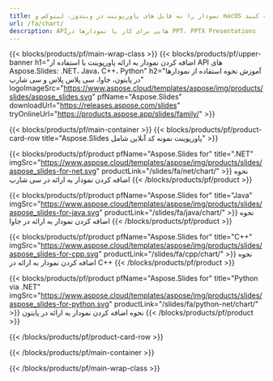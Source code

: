 ```yaml
---
title: نمودار را به فایل های پاورپوینت در ویندوز، لینوکس و macOS اضافه کنید
url: /fa/chart/
description: APIهایی برای کار با نمودارها در PPT، PPTX Presentations
---
```


{{< blocks/products/pf/main-wrap-class >}}
{{< blocks/products/pf/upper-banner h1="اضافه کردن نمودار به ارائه پاورپوینت با استفاده از API های Aspose.Slides: .NET، Java، C++، Python" h2="آموزش نحوه استفاده از نمودارها در پایتون، جاوا، سی پلاس پلاس و سی شارپ" logoImageSrc="https://www.aspose.cloud/templates/aspose/img/products/slides/aspose_slides.svg" pfName="Aspose.Slides" downloadUrl="https://releases.aspose.com/slides" tryOnlineUrl="https://products.aspose.app/slides/family/" >}}

{{< blocks/products/pf/main-container >}}
{{< blocks/products/pf/product-card-row title="Aspose.Slides پاورپوینت نمونه کد آنلاین شامل" >}}

{{< blocks/products/pf/product pfName="Aspose.Slides for" title=".NET" imgSrc="https://www.aspose.cloud/templates/aspose/img/products/slides/aspose_slides-for-net.svg" productLink="/slides/fa/net/chart/" >}}
نحوه اضافه کردن نمودار به ارائه در سی شارپ
{{< /blocks/products/pf/product >}}

{{< blocks/products/pf/product pfName="Aspose.Slides for" title="Java" imgSrc="https://www.aspose.cloud/templates/aspose/img/products/slides/aspose_slides-for-java.svg" productLink="/slides/fa/java/chart/" >}}
نحوه اضافه کردن نمودار به ارائه در جاوا
{{< /blocks/products/pf/product >}}

{{< blocks/products/pf/product pfName="Aspose.Slides for" title="C++" imgSrc="https://www.aspose.cloud/templates/aspose/img/products/slides/aspose_slides-for-cpp.svg" productLink="/slides/fa/cpp/chart/" >}}
نحوه اضافه کردن نمودار به ارائه در C++
{{< /blocks/products/pf/product >}}

{{< blocks/products/pf/product pfName="Aspose.Slides for" title="Python via .NET" imgSrc="https://www.aspose.cloud/templates/aspose/img/products/slides/aspose_slides-for-python.svg" productLink="/slides/fa/python-net/chart/" >}}
نحوه اضافه کردن نمودار به ارائه در پایتون
{{< /blocks/products/pf/product >}}

{{< /blocks/products/pf/product-card-row >}}

{{< /blocks/products/pf/main-container >}}

{{< /blocks/products/pf/main-wrap-class >}}
